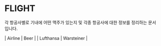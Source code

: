 # FLIGHT
각 항공사별로 기내에 어떤 맥주가 있는지 및 각종 항공사에 대한 정보를 정리하는 문서입니다.

| Airline   | Beer       |
| Lufthansa | Warsteiner |
